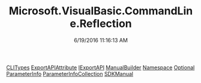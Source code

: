 ﻿---
title: Microsoft.VisualBasic.CommandLine.Reflection
date: 6/19/2016 11:16:13 AM
---

[CLITypes](T-Microsoft.VisualBasic.CommandLine.Reflection.CLITypes.html)
[ExportAPIAttribute](T-Microsoft.VisualBasic.CommandLine.Reflection.ExportAPIAttribute.html)
[IExportAPI](T-Microsoft.VisualBasic.CommandLine.Reflection.IExportAPI.html)
[ManualBuilder](T-Microsoft.VisualBasic.CommandLine.Reflection.ManualBuilder.html)
[Namespace](T-Microsoft.VisualBasic.CommandLine.Reflection.Namespace.html)
[Optional](T-Microsoft.VisualBasic.CommandLine.Reflection.Optional.html)
[ParameterInfo](T-Microsoft.VisualBasic.CommandLine.Reflection.ParameterInfo.html)
[ParameterInfoCollection](T-Microsoft.VisualBasic.CommandLine.Reflection.ParameterInfoCollection.html)
[SDKManual](T-Microsoft.VisualBasic.CommandLine.Reflection.SDKManual.html)

